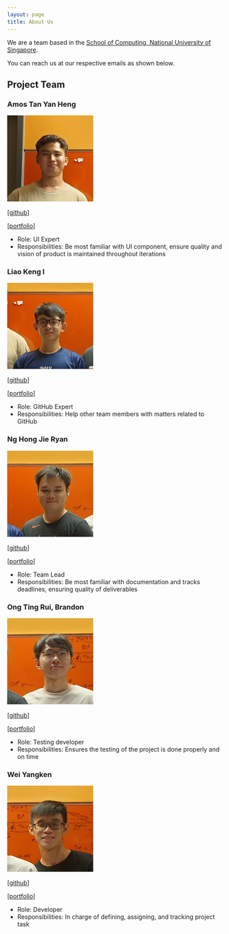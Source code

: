 ```yaml
---
layout: page
title: About Us
---
```


We are a team based in the [School of Computing, National University of Singapore](http://www.comp.nus.edu.sg).

You can reach us at our respective emails as shown below.

## Project Team

### Amos Tan Yan Heng

![profile_atyhamos](images/atyhamos.png)

[[github](https://github.com/atyhamos)]

[[portfolio](team/atyhamos.md)]

* Role: UI Expert
* Responsibilities: Be most familiar with UI component, ensure quality and vision of product is maintained throughout iterations

### Liao Keng I

![profile_kengxiii](images/kengxiii.png)

[[github](https://github.com/KengXIII)]

[[portfolio](team/kengxiii.md)]

* Role: GitHub Expert
* Responsibilities: Help other team members with matters related to GitHub

### Ng Hong Jie Ryan

![profile_nhjryan](images/nhjryan.png)

[[github](https://github.com/nhjryan)]

[[portfolio](team/nhjryan.md)]

* Role: Team Lead
* Responsibilities: Be most familiar with documentation and tracks deadlines, ensuring quality of deliverables 

### Ong Ting Rui, Brandon

![profile_botr99](images/botr99.png)

[[github](https://github.com/botr99)]

[[portfolio](team/botr99.md)]

* Role: Testing developer
* Responsibilities: Ensures the testing of the project is done properly and on time

### Wei Yangken

![profile_ykwei7](images/ykwei7.png)

[[github](https://github.com/ykwei7)]

[[portfolio](team/ykwei7.md)]

* Role: Developer
* Responsibilities: In charge of defining, assigning, and tracking project task

